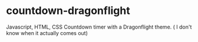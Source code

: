 # countdown-dragonflight
Javascript, HTML, CSS Countdown timer with a Dragonflight theme. ( I don't know when it actually comes out)
